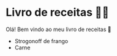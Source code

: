 # Livro de receitas :man_cook:

Olá! Bem vindo ao meu livro de receitas :wave: 

- Strogonoff de frango
- Carne

